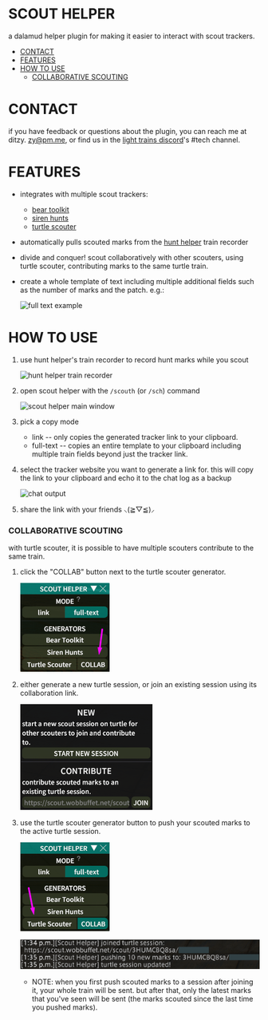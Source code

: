 # SCOUT HELPER

a dalamud helper plugin for making it easier to interact with scout trackers.

* [CONTACT](#contact)
* [FEATURES](#features)
* [HOW TO USE](#how-to-use)
	* [COLLABORATIVE SCOUTING](#collaborative-scouting)

# CONTACT

if you have feedback or questions about the plugin, you can reach me at ditzy.
zy@pm.me, or find us in the
[light trains discord](https://discord.gg/9YjuHqVG)'s #tech channel.

# FEATURES

* integrates with multiple scout trackers:
	* [bear toolkit](https://tracker.beartoolkit.com/train)
	* [siren hunts](https://www.sirenhunts.com/scouting)
	* [turtle scouter](https://scout.wobbuffet.net/)
* automatically pulls scouted marks from the
	[hunt helper](https://github.com/imaginary-png/HuntHelper) train recorder
* divide and conquer! scout collaboratively with other scouters, using turtle
	scouter, contributing marks to the same turtle train.
* create a whole template of text including multiple additional fields such as
	the number of marks and the patch. e.g.:

	![full text example](./images/full-text-example.png)

# HOW TO USE

1. use hunt helper's train recorder to record hunt marks while you scout

	 ![hunt helper train recorder](./images/hunt-helper-train.png)

2. open scout helper with the `/scouth` (or `/sch`) command

	 ![scout helper main window](./images/main-window.png)

3. pick a copy mode
	* link -- only copies the generated tracker link to your clipboard.
	* full-text -- copies an entire template to your clipboard including multiple
		train fields beyond just the tracker link.

4. select the tracker website you want to generate a link for. this will copy
	 the link to your clipboard and echo it to the chat log as a backup

	 ![chat output](./images/output.png)

5. share the link with your friends ⸜(≧▽≦)⸝

### COLLABORATIVE SCOUTING

with turtle scouter, it is possible to have multiple scouters contribute to the
same train.

1. click the "COLLAB" button next to the turtle scouter generator.

   ![turtle collab button](./images/turtle-collab-1.png)
2. either generate a new turtle session, or join an existing session using its
	 collaboration link.

	 ![turtle collab popup](./images/turtle-collab-2.png)
3. use the turtle scouter generator button to push your scouted marks to the
	 active turtle session.

	 ![turtle collab generator button](./images/turtle-collab-3.png)

	 ![turtle collab chat log](./images/turtle-collab-4.png)
	* NOTE: when you first push scouted marks to a session after joining it, your
		whole train will be sent. but after that, only the latest marks that you've
		seen will be sent (the marks scouted since the last time you pushed marks).
